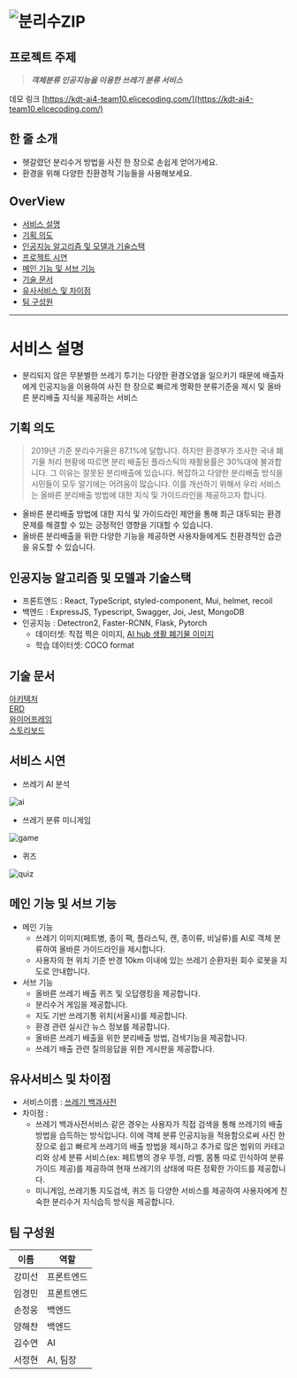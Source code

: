 # ![분리수ZIP](https://user-images.githubusercontent.com/97578390/176987336-0b54e8c6-8c8e-425c-8e40-28a03a9ff9ae.png)

## 프로젝트 주제

> ***객체분류 인공지능을 이용한 쓰레기 분류 서비스***

데모 링크 [https://kdt-ai4-team10.elicecoding.com/](https://kdt-ai4-team10.elicecoding.com/)

## 한 줄 소개

- 헷갈렸던 분리수거 방법을 사진 한 장으로 손쉽게 얻어가세요.
- 환경을 위해 다양한 친환경적 기능들을 사용해보세요.

## OverView

- [서비스 설명](#서비스-설명)
- [기획 의도](#기획-의도)
- [인공지능 알고리즘 및 모델과 기술스택](#인공지능-알고리즘-및-모델과-기술스택)
- [프로젝트 시연](#서비스-시연)
- [메인 기능 및 서브 기능](#메인-기능-및-서브-기능)
- [기술 문서](#기술-문서)
- [유사서비스 및 차이점](#유사서비스-및-차이점)
- [팀 구성원](#팀-구성원)

---

# 서비스 설명

- 분리되지 않은 무분별한 쓰레기 투기는 다양한 환경오염을 일으키기 때문에 배출자에게 인공지능을 이용하여 사진 한 장으로 빠르게 명확한 분류기준을 제시 및 올바른 분리배출 지식을 제공하는 서비스

## 기획 의도
> 2019년 기준 분리수거율은 87.1%에 달합니다. 하지만 환경부가 조사한 국내 폐기물 처리 현황에 따르면 분리 배출된 플라스틱의 재활용률은 30%대에 불과합니다. 그 이유는 잘못된 분리배출에 있습니다. 복잡하고 다양한 분리배출 방식을 시민들이 모두 알기에는 어려움이 많습니다. 이를 개선하기 위해서 우리 서비스는 올바른 분리배출 방법에 대한 지식 및 가이드라인을 제공하고자 합니다.
- 올바른 분리배출 방법에 대한 지식 및 가이드라인 제안을 통해 최근 대두되는 환경문제를 해결할 수 있는 긍정적인 영향을 기대할 수 있습니다.
- 올바른 분리배출을 위한 다양한 기능을 제공하면 사용자들에게도 친환경적인 습관을 유도할 수 있습니다.

## 인공지능 알고리즘 및 모델과 기술스택

- 프론트엔드 : React, TypeScript, styled-component, Mui, helmet, recoil
- 백엔드 : ExpressJS, Typescript, Swagger, Joi, Jest, MongoDB
- 인공지능 : Detectron2, Faster-RCNN, Flask, Pytorch
    - 데이터셋: 직접 찍은 이미지, [AI hub 생활 폐기물 이미지](https://aihub.or.kr/aidata/27708)
    - 학습 데이터셋: COCO format

## 기술 문서

[아키텍처](https://github.com/Handwoong/garbage-sorting-backend/wiki/Project-Architecture)<br/>
[ERD](https://github.com/Handwoong/garbage-sorting-backend/wiki/ERD-Image)<br/>
[와이어프레임](https://www.figma.com/file/AaGUvtqz6TPuonXHEAWhMN/TOPTEN?node-id=7%3A364)<br/>
[스토리보드](https://user-images.githubusercontent.com/97578390/176987314-28688c87-6105-462e-b9ac-a3561fb21eef.png)

## 서비스 시연

- 쓰레기 AI 분석

![ai](https://user-images.githubusercontent.com/97578390/176987267-7f5aa012-4756-4563-aaa0-cb0699b03a1f.gif)
    
- 쓰레기 분류 미니게임
    
![game](https://user-images.githubusercontent.com/97578390/176987297-478e2eeb-f78e-4984-8617-1a4f44f09a19.gif)
    
- 퀴즈
    
![quiz](https://user-images.githubusercontent.com/97578390/176987300-5a26074c-0d8b-4d54-90ef-4945779a7153.gif)
    

## 메인 기능 및 서브 기능

- 메인 기능
    - 쓰레기 이미지(페트병, 종이 팩, 플라스틱, 캔, 종이류, 비닐류)를 AI로 객체 분류하여 올바른 가이드라인을 제시합니다.
    - 사용자의 현 위치 기준 반경 10km 이내에 있는 쓰레기 순환자원 회수 로봇을 지도로 안내합니다.
- 서브 기능
    - 올바른 쓰레기 배출 퀴즈 및 오답랭킹을 제공합니다.
    - 분리수거 게임을 제공합니다.
    - 지도 기반 쓰레기통 위치(서울시)를 제공합니다.
    - 환경 관련 실시간 뉴스 정보를 제공합니다.
    - 올바른 쓰레기 배출을 위한 분리배출 방법, 검색기능을 제공합니다.
    - 쓰레기 배출 관련 질의응답을 위한 게시판을 제공합니다.

## 유사서비스 및 차이점

- 서비스이름 : [쓰레기 백과사전](https://blisgo.com/)
- 차이점 :
    - 쓰레기 백과사전서비스 같은 경우는 사용자가 직접 검색을 통해 쓰레기의 배출 방법을 습득하는 방식입니다. 이에 객체 분류 인공지능을 적용함으로써 사진 한 장으로 쉽고 빠르게 쓰레기의 배출 방법을 제시하고 추가로 많은 범위의 카테고리와 상세 분류 서비스(ex: 페트병의 경우 뚜껑, 라벨, 몸통 따로 인식하여 분류 가이드 제공)를 제공하여 현재 쓰레기의 상태에 따른 정확한 가이드를 제공합니다.
    - 미니게임, 쓰레기통 지도검색, 퀴즈 등 다양한 서비스를 제공하여 사용자에게 친숙한 분리수거 지식습득 방식을 제공합니다.

## 팀 구성원

| 이름 | 역할 |
| --- | --- |
| 강미선 | 프론트엔드 |
| 임경민 | 프론트엔드 |
| 손정웅 | 백엔드 |
| 양해찬 | 백엔드 |
| 김수연 | AI |
| 서정현 | AI, 팀장 |
